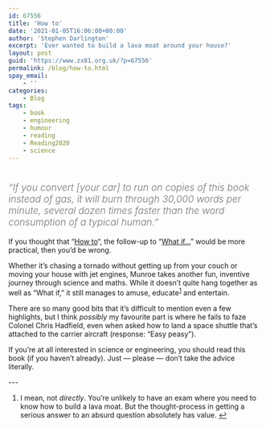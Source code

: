 ```yaml
---
id: 67556
title: 'How to'
date: '2021-01-05T16:06:00+00:00'
author: 'Stephen Darlington'
excerpt: 'Ever wanted to build a lava moat around your house?'
layout: post
guid: 'https://www.zx81.org.uk/?p=67556'
permalink: /blog/how-to.html
spay_email:
    - ''
categories:
    - Blog
tags:
    - book
    - engineering
    - humour
    - reading
    - Reading2020
    - science
---
```


# <span style="font-size: 19px; color: #767676; font-style: italic; font-weight: 300;">“If you convert \[your car\] to run on copies of this book instead of gas, it will burn through 30,000 words per minute, several dozen times faster than the word consumption of a typical human.”</span>

If you thought that “[How to](https://amzn.to/34YgbWQ)“, the follow-up to “[What if…](https://www.zx81.org.uk/blog/what-if.html)” would be more practical, then you’d be wrong.

Whether it’s chasing a tornado without getting up from your couch or moving your house with jet engines, Munroe takes another fun, inventive journey through science and maths. While it doesn’t quite hang together as well as “What if,” it still manages to amuse, educate<sup>[1](#fn1-25537 "see footnote")</sup> and entertain.

There are so many good bits that it’s difficult to mention even a few highlights, but I think *possibly* my favourite part is where he fails to faze Colonel Chris Hadfield, even when asked how to land a space shuttle that’s attached to the carrier aircraft (response: “Easy peasy”).

If you’re at all interested in science or engineering, you should read this book (if you haven’t already). Just — please — don’t take the advice literally.

<div class="footnotes">---

1. I mean, not *directly*. You’re unlikely to have an exam where you need to know how to build a lava moat. But the thought-process in getting a serious answer to an absurd question absolutely has value. [↩︎](#fnr1-25537 "return to article")

</div>